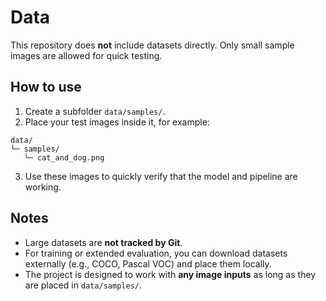# Data

This repository does **not** include datasets directly. Only small sample images are allowed for quick testing.

## How to use

1. Create a subfolder `data/samples/`.
2. Place your test images inside it, for example:

```
data/
└─ samples/
   └─ cat_and_dog.png
```

3. Use these images to quickly verify that the model and pipeline are working.

## Notes

* Large datasets are **not tracked by Git**.
* For training or extended evaluation, you can download datasets externally (e.g., COCO, Pascal VOC) and place them locally.
* The project is designed to work with **any image inputs** as long as they are placed in `data/samples/`.

